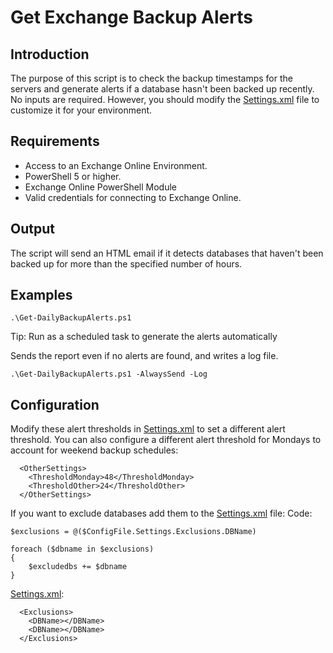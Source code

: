 # Get Exchange Backup Alerts
## Introduction
The purpose of this script is to check the backup timestamps for the servers and generate alerts if a database hasn't been backed up recently. No inputs are required. However, you should modify the [Settings.xml](https://github.com/ThePinkPanther96/SysAdmin-Toolbox/blob/main/Office365/Exchange-Backup-Alerts/Settings.xml) file to customize it for your environment.

## Requirements
- Access to an Exchange Online Environment.
- PowerShell 5 or higher.
- Exchange Online PowerShell Module
- Valid credentials for connecting to Exchange Online.

## Output
The script will send an HTML email if it detects databases that haven't been backed up for more than the specified number of hours.

## Examples
```
.\Get-DailyBackupAlerts.ps1 
```
Tip: Run as a scheduled task to generate the alerts automatically

Sends the report even if no alerts are found, and writes a log file.
```
.\Get-DailyBackupAlerts.ps1 -AlwaysSend -Log
```

## Configuration
Modify these alert thresholds in [Settings.xml](https://github.com/ThePinkPanther96/SysAdmin-Toolbox/blob/main/Office365/Exchange-Backup-Alerts/Settings.xml) to set a different alert threshold. 
You can also configure a different alert threshold for Mondays to account for weekend backup schedules:
```
  <OtherSettings>
    <ThresholdMonday>48</ThresholdMonday>
    <ThresholdOther>24</ThresholdOther>
  </OtherSettings>
```

If you want to exclude databases add them to the [Settings.xml](https://github.com/ThePinkPanther96/SysAdmin-Toolbox/blob/main/Office365/Exchange-Backup-Alerts/Settings.xml) file:
Code:
```
$exclusions = @($ConfigFile.Settings.Exclusions.DBName)

foreach ($dbname in $exclusions)
{
    $excludedbs += $dbname
}
```
[Settings.xml](https://github.com/ThePinkPanther96/SysAdmin-Toolbox/blob/main/Office365/Exchange-Backup-Alerts/Settings.xml):
```
  <Exclusions>
    <DBName></DBName>
    <DBName></DBName>
  </Exclusions>
```








